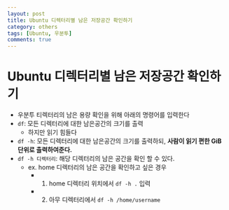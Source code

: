 ```yaml
---
layout: post
title: Ubuntu 디렉터리별 남은 저장공간 확인하기
category: others
tags: [Ubuntu, 우분투]
comments: true
---
```


# Ubuntu 디렉터리별 남은 저장공간 확인하기
- 우분투 티렉터리의 남은 용량 확인을 위해 아래의 명령어를 입력한다
- `df`: 모든 디렉터리에 대한 남은공간의 크기를 출력
  - 하지만 읽기 힘들다
- `df -h`: 모든 디렉터리에 대한 남은공간의 크기를 출력하되, __사람이 읽기 편한 GiB 단위로 출력하여준다.__
- `df -h 디렉터리`: 해당 디렉터리의 남은 공간을 확인 할 수 있다.
  - ex. home 디렉터리의 남은 공간을 확인하고 싶은 경우
    - 1. home 디렉터리 위치에서 `df -h .` 입력
    - 2. 아무 디렉터리에서 `df -h /home/username` 
